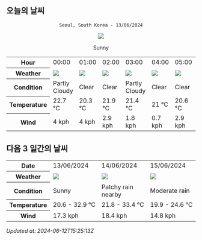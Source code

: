 ## 오늘의 날씨
<div align="center">

`Seoul, South Korea - 13/06/2024`

<img src="https://cdn.weatherapi.com/weather/64x64/day/113.png"/>

Sunny

</div>


<table>
    <tr>
        <th>Hour</th>
        <td>00:00</td><td>01:00</td><td>02:00</td><td>03:00</td><td>04:00</td><td>05:00</td><td>06:00</td><td>07:00</td><td>08:00</td><td>09:00</td><td>10:00</td><td>11:00</td><td>12:00</td><td>13:00</td><td>14:00</td><td>15:00</td><td>16:00</td><td>17:00</td><td>18:00</td><td>19:00</td><td>20:00</td><td>21:00</td><td>22:00</td><td>23:00</td>
    </tr>
    <tr>
        <th>Weather</th>
        <td><img src="https://cdn.weatherapi.com/weather/64x64/night/116.png"></img></td><td><img src="https://cdn.weatherapi.com/weather/64x64/night/113.png"></img></td><td><img src="https://cdn.weatherapi.com/weather/64x64/night/113.png"></img></td><td><img src="https://cdn.weatherapi.com/weather/64x64/night/116.png"></img></td><td><img src="https://cdn.weatherapi.com/weather/64x64/night/113.png"></img></td><td><img src="https://cdn.weatherapi.com/weather/64x64/night/113.png"></img></td><td><img src="https://cdn.weatherapi.com/weather/64x64/day/113.png"></img></td><td><img src="https://cdn.weatherapi.com/weather/64x64/day/113.png"></img></td><td><img src="https://cdn.weatherapi.com/weather/64x64/day/113.png"></img></td><td><img src="https://cdn.weatherapi.com/weather/64x64/day/113.png"></img></td><td><img src="https://cdn.weatherapi.com/weather/64x64/day/113.png"></img></td><td><img src="https://cdn.weatherapi.com/weather/64x64/day/113.png"></img></td><td><img src="https://cdn.weatherapi.com/weather/64x64/day/113.png"></img></td><td><img src="https://cdn.weatherapi.com/weather/64x64/day/113.png"></img></td><td><img src="https://cdn.weatherapi.com/weather/64x64/day/113.png"></img></td><td><img src="https://cdn.weatherapi.com/weather/64x64/day/113.png"></img></td><td><img src="https://cdn.weatherapi.com/weather/64x64/day/113.png"></img></td><td><img src="https://cdn.weatherapi.com/weather/64x64/day/113.png"></img></td><td><img src="https://cdn.weatherapi.com/weather/64x64/day/113.png"></img></td><td><img src="https://cdn.weatherapi.com/weather/64x64/day/113.png"></img></td><td><img src="https://cdn.weatherapi.com/weather/64x64/night/113.png"></img></td><td><img src="https://cdn.weatherapi.com/weather/64x64/night/113.png"></img></td><td><img src="https://cdn.weatherapi.com/weather/64x64/night/113.png"></img></td><td><img src="https://cdn.weatherapi.com/weather/64x64/night/113.png"></img></td>
    </tr>
    <tr>
        <th>Condition</th>
        <td width="200px">Partly Cloudy </td><td width="200px">Clear</td><td width="200px">Clear </td><td width="200px">Partly Cloudy </td><td width="200px">Clear </td><td width="200px">Clear </td><td width="200px">Sunny</td><td width="200px">Sunny</td><td width="200px">Sunny</td><td width="200px">Sunny</td><td width="200px">Sunny</td><td width="200px">Sunny</td><td width="200px">Sunny</td><td width="200px">Sunny</td><td width="200px">Sunny</td><td width="200px">Sunny</td><td width="200px">Sunny</td><td width="200px">Sunny</td><td width="200px">Sunny</td><td width="200px">Sunny</td><td width="200px">Clear </td><td width="200px">Clear </td><td width="200px">Clear </td><td width="200px">Clear </td>
    </tr>
    <tr>
        <th>Temperature</th>
        <td>22.7 °C</td><td>20.3 °C</td><td>21.9 °C</td><td>21.4 °C</td><td>21 °C</td><td>20.6 °C</td><td>21 °C</td><td>22.5 °C</td><td>24.3 °C</td><td>26.6 °C</td><td>28.8 °C</td><td>30.1 °C</td><td>31.4 °C</td><td>32.3 °C</td><td>32.8 °C</td><td>32.9 °C</td><td>32.2 °C</td><td>31.2 °C</td><td>29.9 °C</td><td>28.7 °C</td><td>26.8 °C</td><td>25.8 °C</td><td>25.2 °C</td><td>24.4 °C</td>
    </tr>
    <tr>
        <th>Wind</th>
        <td>4 kph</td><td>4 kph</td><td>2.9 kph</td><td>1.8 kph</td><td>0.7 kph</td><td>2.9 kph</td><td>2.9 kph</td><td>2.5 kph</td><td>2.5 kph</td><td>2.5 kph</td><td>3.2 kph</td><td>7.9 kph</td><td>10.1 kph</td><td>11.9 kph</td><td>13.7 kph</td><td>15.5 kph</td><td>17.3 kph</td><td>14.8 kph</td><td>13 kph</td><td>9 kph</td><td>6.5 kph</td><td>5.4 kph</td><td>5 kph</td><td>4.7 kph</td>
    </tr>
</table>


## 다음 3 일간의 날씨


<table>
    <tr>
        <th>Date</th>
        <td>13/06/2024</td><td>14/06/2024</td><td>15/06/2024</td>
    </tr>
    <tr>
        <th>Weather</th>
        <td><img src="https://cdn.weatherapi.com/weather/64x64/day/113.png"/></td><td><img src="https://cdn.weatherapi.com/weather/64x64/day/176.png"/></td><td><img src="https://cdn.weatherapi.com/weather/64x64/day/302.png"/></td>
    </tr>
    <tr>
        <th>Condition</th>
        <td width="200px">Sunny</td><td width="200px">Patchy rain nearby</td><td width="200px">Moderate rain</td>
    </tr>
    <tr>
        <th>Temperature</th>
        <td>20.6 -  32.9 °C</td><td>21.8 -  33.4 °C</td><td>19.9 -  24.6 °C</td>
    </tr>
    <tr>
        <th>Wind</th>
        <td>17.3 kph</td><td>18.4 kph</td><td>14.8 kph</td>
    </tr>
</table>


*Updated at: 2024-06-12T15:25:13Z*
